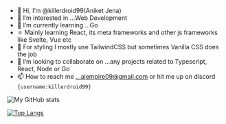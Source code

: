 - 👋 Hi, I’m @killerdroid99(Aniket Jena)
- 👀 I’m interested in ...Web Development
- 🌱 I’m currently learning ...Go
- ⚛️ Mainly learning React, its meta frameworks and other js frameworks like Svelte, Vue etc
- 💅 For styling I mostly use TailwindCSS but sometimes Vanilla CSS does the job
- 💞️ I’m looking to collaborate on ...any projects related to Typescript, React, Node or Go
- 📫 How to reach me ...ajempire09@gmail.com or hit me up on discord `{username:killerdroid99}`

![My GitHub stats](https://github-readme-stats.vercel.app/api?username=killerdroid99&show_icons=true&theme=cobalt)

[![Top Langs](https://github-readme-stats.vercel.app/api/top-langs/?username=killerdroid99&layout=compact&theme=cobalt)](https://github.com/killerdroid99/github-readme-stats)
<!---
killerdroid99/killerdroid99 is a ✨ special ✨ repository because its `README.md` (this file) appears on your GitHub profile.
You can click the Preview link to take a look at your changes.
--->
